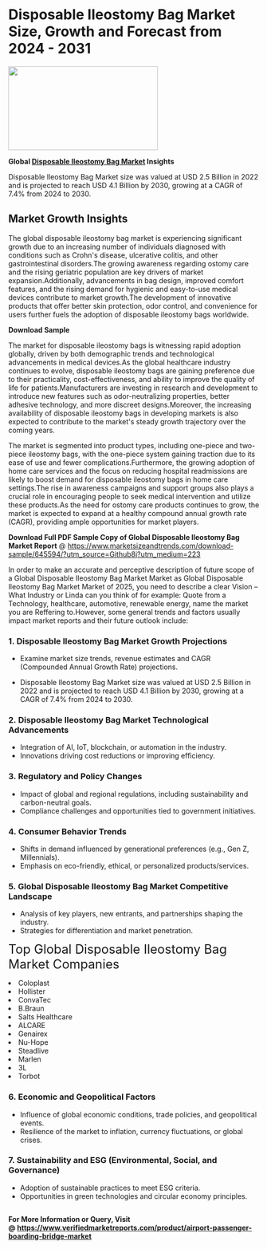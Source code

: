 <H1>Disposable Ileostomy Bag Market Size, Growth and Forecast from 2024 - 2031</H1><img class="aligncenter size-medium wp-image-584254" src="https://thirdeyenews.in/wp-content/uploads/2024/09/Global-Market-Research-300x168.jpeg" alt="" width="300" height="168" /><p><strong>Global&nbsp;<a href="https://www.marketsizeandtrends.com/download-sample/645594/?utm_source=Github8j?utm_medium=223">Disposable Ileostomy Bag Market</a> Insights</strong></p><p>Disposable Ileostomy Bag Market size was valued at USD 2.5 Billion in 2022 and is projected to reach USD 4.1 Billion by 2030, growing at a CAGR of 7.4% from 2024 to 2030.</p><p><h2>Market Growth Insights</h2> <p>The global disposable ileostomy bag market is experiencing significant growth due to an increasing number of individuals diagnosed with conditions such as Crohn's disease, ulcerative colitis, and other gastrointestinal disorders.The growing awareness regarding ostomy care and the rising geriatric population are key drivers of market expansion.Additionally, advancements in bag design, improved comfort features, and the rising demand for hygienic and easy-to-use medical devices contribute to market growth.The development of innovative products that offer better skin protection, odor control, and convenience for users further fuels the adoption of disposable ileostomy bags worldwide.</p> <p><strong>Download Sample</strong></p> <p>The market for disposable ileostomy bags is witnessing rapid adoption globally, driven by both demographic trends and technological advancements in medical devices.As the global healthcare industry continues to evolve, disposable ileostomy bags are gaining preference due to their practicality, cost-effectiveness, and ability to improve the quality of life for patients.Manufacturers are investing in research and development to introduce new features such as odor-neutralizing properties, better adhesive technology, and more discreet designs.Moreover, the increasing availability of disposable ileostomy bags in developing markets is also expected to contribute to the market's steady growth trajectory over the coming years.</p> <p>The market is segmented into product types, including one-piece and two-piece ileostomy bags, with the one-piece system gaining traction due to its ease of use and fewer complications.Furthermore, the growing adoption of home care services and the focus on reducing hospital readmissions are likely to boost demand for disposable ileostomy bags in home care settings.The rise in awareness campaigns and support groups also plays a crucial role in encouraging people to seek medical intervention and utilize these products.As the need for ostomy care products continues to grow, the market is expected to expand at a healthy compound annual growth rate (CAGR), providing ample opportunities for market players.<p><span class=""><strong>Download Full PDF Sample Copy of Global Disposable Ileostomy Bag Market Report</strong> @ <a href="https://www.marketsizeandtrends.com/download-sample/645594/?utm_source=Github8j?utm_medium=223" target="_blank">https://www.marketsizeandtrends.com/download-sample/645594/?utm_source=Github8j?utm_medium=223</a></span></p><p>In order to make an accurate and perceptive description of future scope of a Global&nbsp;Disposable Ileostomy Bag Market Market as Global&nbsp;Disposable Ileostomy Bag Market Market of 2025, you need to describe a clear Vision &ndash; What Industry or Linda can you think of for example: Quote from a Technology, healthcare, automotive, renewable energy, name the market you are Reffering to.However, some general trends and factors usually impact market reports and their future outlook include:</p><h3>1.&nbsp;<strong>Disposable Ileostomy Bag Market Growth Projections</strong></h3><ul><li>Examine market size trends, revenue estimates and CAGR (Compounded Annual Growth Rate) projections.</li><li><p>Disposable Ileostomy Bag Market size was valued at USD 2.5 Billion in 2022 and is projected to reach USD 4.1 Billion by 2030, growing at a CAGR of 7.4% from 2024 to 2030.</p></li></ul><h3>2.&nbsp;<strong>Disposable Ileostomy Bag Market Technological Advancements</strong></h3><ul><li>Integration of AI, IoT, blockchain, or automation in the industry.</li><li>Innovations driving cost reductions or improving efficiency.</li></ul><h3>3.&nbsp;<strong>Regulatory and Policy Changes</strong></h3><ul><li>Impact of global and regional regulations, including sustainability and carbon-neutral goals.</li><li>Compliance challenges and opportunities tied to government initiatives.</li></ul><h3>4.&nbsp;<strong>Consumer Behavior Trends</strong></h3><ul><li>Shifts in demand influenced by generational preferences (e.g., Gen Z, Millennials).</li><li>Emphasis on eco-friendly, ethical, or personalized products/services.</li></ul><h3>5.&nbsp;<strong>Global Disposable Ileostomy Bag Market Competitive Landscape</strong></h3><ul><li>Analysis of key players, new entrants, and partnerships shaping the industry.</li><li>Strategies for differentiation and market penetration.</li></ul><p data-pm-slice="1 1 []"><span style="color: inherit; font-family: inherit; font-size: 25px;">Top Global Disposable Ileostomy Bag Market Companies</span></p><div class="" data-test-id=""><p><li>Coloplast</li><li> Hollister</li><li> ConvaTec</li><li> B.Braun</li><li> Salts Healthcare</li><li> ALCARE</li><li> Genairex</li><li> Nu-Hope</li><li> Steadlive</li><li> Marlen</li><li> 3L</li><li> Torbot</li></p></div><h3>6.&nbsp;<strong>Economic and Geopolitical Factors</strong></h3><ul><li>Influence of global economic conditions, trade policies, and geopolitical events.</li><li>Resilience of the market to inflation, currency fluctuations, or global crises.</li></ul><h3>7.&nbsp;<strong>Sustainability and ESG (Environmental, Social, and Governance)</strong></h3><ul><li>Adoption of sustainable practices to meet ESG criteria.</li><li>Opportunities in green technologies and circular economy principles.</li></ul><h2><strong style="font-size: 14px;">For More Information or Query, Visit @&nbsp;</strong><a style="background-color: #ffffff; font-size: 14px;" href="https://www.marketsizeandtrends.com/report/disposable-ileostomy-bag-market/" target="_blank">https://www.verifiedmarketreports.com/product/airport-passenger-boarding-bridge-market</a></h2>